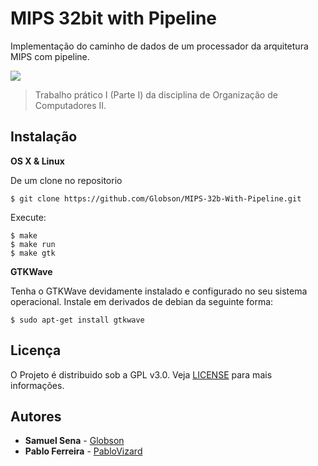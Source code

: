 # MIPS 32bit with Pipeline
Implementação do caminho de dados de um processador da arquitetura MIPS com pipeline.

![](https://i.imgur.com/zGtj9kI.png)

>Trabalho prático I (Parte I) da disciplina de Organização de Computadores II.






## Instalação

**OS X & Linux**

De um clone no repositorio
```
$ git clone https://github.com/Globson/MIPS-32b-With-Pipeline.git
```

Execute:
```
$ make
$ make run
$ make gtk
```

**GTKWave**

Tenha o GTKWave devidamente instalado e configurado no seu sistema operacional. Instale em derivados de debian da seguinte forma:
```
$ sudo apt-get install gtkwave
```

## Licença

O Projeto é distribuido sob a GPL v3.0.
Veja [LICENSE](https://github.com/Globson/MIPS-32b-With-Pipeline/blob/master/LICENSE) para mais informações.



## Autores


* **Samuel Sena** - [Globson](https://github.com/Globson)
* **Pablo Ferreira**  - [PabloVizard](https://github.com/PabloVizard)

